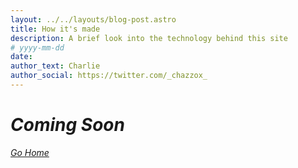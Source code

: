 ```yaml
---
layout: ../../layouts/blog-post.astro
title: How it's made
description: A brief look into the technology behind this site
# yyyy-mm-dd
date:
author_text: Charlie
author_social: https://twitter.com/_chazzox_
---
```


<!--
# A brief look into the technology behind this site

## Web Development

This is the part where I attempt to condense down the entire javascript ecosystem
into a small paragraph (help me).


Basicallyyyyyyy

## Astro

## Markdown

## All together now

### _We all live in a yellow submarine_

## Why this is based

byeeeeeeeeeeeeeeeeeeeeeeeeeeeeeeee -->

# _Coming Soon_

[_Go Home_](/)
